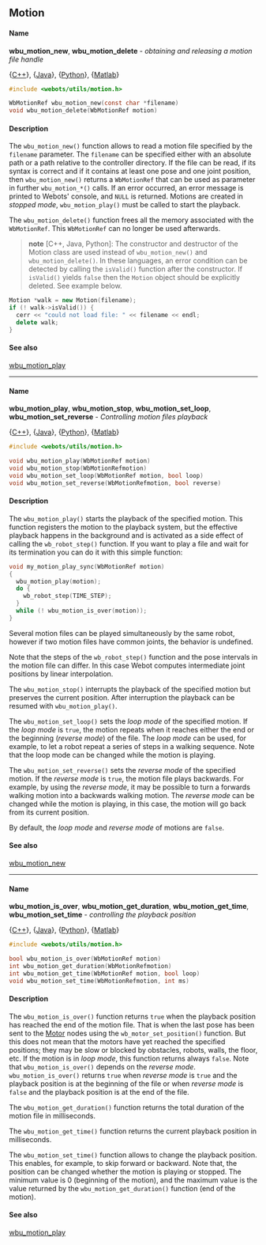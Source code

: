## Motion

#### Name

**wbu\_motion\_new**, **wbu\_motion\_delete** - *obtaining and releasing a motion file handle*

{[C++](cpp-api.md)}, {[Java](java-api.md)}, {[Python](python-api.md)}, {[Matlab](matlab-api.md)}

``` c
#include <webots/utils/motion.h>

WbMotionRef wbu_motion_new(const char *filename)
void wbu_motion_delete(WbMotionRef motion)
```

#### Description

The `wbu_motion_new()` function allows to read a motion file specified by the
`filename` parameter. The `filename` can be specified either with an absolute
path or a path relative to the controller directory. If the file can be read, if
its syntax is correct and if it contains at least one pose and one joint
position, then `wbu_motion_new()` returns a `WbMotionRef` that can be used as
parameter in further `wbu_motion_*()` calls. If an error occurred, an error
message is printed to Webots' console, and `NULL` is returned. Motions are
created in *stopped mode*, `wbu_motion_play()` must be called to start the
playback.

The `wbu_motion_delete()` function frees all the memory associated with the
`WbMotionRef`. This `WbMotionRef` can no longer be used afterwards.

> **note** [C++, Java, Python]: The constructor and destructor of the Motion class are used instead of
`wbu_motion_new()` and `wbu_motion_delete()`. In these languages, an error
condition can be detected by calling the `isValid()` function after the
constructor. If `isValid()` yields `false` then the `Motion` object should be
explicitly deleted. See example below.

``` c++
Motion *walk = new Motion(filename);
if (! walk->isValid()) {
  cerr << "could not load file: " << filename << endl;
  delete walk;
}
```

#### See also

[wbu\_motion\_play](motion.md#description)

---

#### Name

**wbu\_motion\_play**, **wbu\_motion\_stop**, **wbu\_motion\_set\_loop**, **wbu\_motion\_set\_reverse** - *Controlling motion files playback*

{[C++](cpp-api.md)}, {[Java](java-api.md)}, {[Python](python-api.md)}, {[Matlab](matlab-api.md)}

``` c
#include <webots/utils/motion.h>

void wbu_motion_play(WbMotionRef motion)
void wbu_motion_stop(WbMotionRefmotion)
void wbu_motion_set_loop(WbMotionRef motion, bool loop)
void wbu_motion_set_reverse(WbMotionRefmotion, bool reverse)
```

#### Description

The `wbu_motion_play()` starts the playback of the specified motion. This
function registers the motion to the playback system, but the effective playback
happens in the background and is activated as a side effect of calling the
`wb_robot_step()` function. If you want to play a file and wait for its
termination you can do it with this simple function:

``` c
void my_motion_play_sync(WbMotionRef motion)
{
  wbu_motion_play(motion);
  do {
    wb_robot_step(TIME_STEP);
  }
  while (! wbu_motion_is_over(motion));
}
```

Several motion files can be played simultaneously by the same robot, however if
two motion files have common joints, the behavior is undefined.

Note that the steps of the `wb_robot_step()` function and the pose intervals in
the motion file can differ. In this case Webot computes intermediate joint
positions by linear interpolation.

The `wbu_motion_stop()` interrupts the playback of the specified motion but
preserves the current position. After interruption the playback can be resumed
with `wbu_motion_play()`.

The `wbu_motion_set_loop()` sets the *loop mode* of the specified motion. If the
*loop mode* is `true`, the motion repeats when it reaches either the end or the
beginning (*reverse mode*) of the file. The *loop mode* can be used, for
example, to let a robot repeat a series of steps in a walking sequence. Note
that the loop mode can be changed while the motion is playing.

The `wbu_motion_set_reverse()` sets the *reverse mode* of the specified motion.
If the *reverse mode* is `true`, the motion file plays backwards. For example,
by using the *reverse mode*, it may be possible to turn a forwards walking
motion into a backwards walking motion. The *reverse mode* can be changed while
the motion is playing, in this case, the motion will go back from its current
position.

By default, the *loop mode* and *reverse mode* of motions are `false`.

#### See also

[wbu\_motion\_new](motion.md#description)

---

#### Name

**wbu\_motion\_is\_over**, **wbu\_motion\_get\_duration**, **wbu\_motion\_get\_time**, **wbu\_motion\_set\_time** - *controlling the playback position*

{[C++](cpp-api.md)}, {[Java](java-api.md)}, {[Python](python-api.md)}, {[Matlab](matlab-api.md)}

``` c
#include <webots/utils/motion.h>

bool wbu_motion_is_over(WbMotionRef motion)
int wbu_motion_get_duration(WbMotionRefmotion)
int wbu_motion_get_time(WbMotionRef motion, bool loop)
void wbu_motion_set_time(WbMotionRefmotion, int ms)
```

#### Description

The `wbu_motion_is_over()` function returns `true` when the playback position
has reached the end of the motion file. That is when the last pose has been sent
to the [Motor](motor.md#motor) nodes using the `wb_motor_set_position()`
function. But this does not mean that the motors have yet reached the specified
positions; they may be slow or blocked by obstacles, robots, walls, the floor,
etc. If the motion is in *loop mode*, this function returns always `false`. Note
that `wbu_motion_is_over()` depends on the *reverse mode*.
`wbu_motion_is_over()` returns `true` when *reverse mode* is `true` and the
playback position is at the beginning of the file or when *reverse mode* is
`false` and the playback position is at the end of the file.

The `wbu_motion_get_duration()` function returns the total duration of the
motion file in milliseconds.

The `wbu_motion_get_time()` function returns the current playback position in
milliseconds.

The `wbu_motion_set_time()` function allows to change the playback position.
This enables, for example, to skip forward or backward. Note that, the position
can be changed whether the motion is playing or stopped. The minimum value is 0
(beginning of the motion), and the maximum value is the value returned by the
`wbu_motion_get_duration()` function (end of the motion).

#### See also

[wbu\_motion\_play](motion.md#description)

